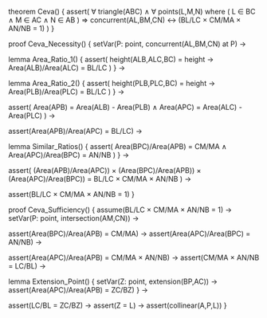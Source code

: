 theorem Ceva() {
  assert(
    ∀ triangle(ABC) ∧ 
    ∀ points(L,M,N) where (
      L ∈ BC ∧ M ∈ AC ∧ N ∈ AB
    ) ⇒
    concurrent(AL,BM,CN) ↔ (BL/LC × CM/MA × AN/NB = 1)
  )
}

proof Ceva_Necessity() {
  setVar(P: point, concurrent(AL,BM,CN) at P) →
  
  lemma Area_Ratio_1() {
    assert(
      height(ALB,ALC,BC) = height →
      Area(ALB)/Area(ALC) = BL/LC
    )
  } →
  
  lemma Area_Ratio_2() {
    assert(
      height(PLB,PLC,BC) = height →
      Area(PLB)/Area(PLC) = BL/LC
    )
  } →
  
  assert(
    Area(APB) = Area(ALB) - Area(PLB) ∧
    Area(APC) = Area(ALC) - Area(PLC)
  ) →
  
  assert(Area(APB)/Area(APC) = BL/LC) →
  
  lemma Similar_Ratios() {
    assert(
      Area(BPC)/Area(APB) = CM/MA ∧
      Area(APC)/Area(BPC) = AN/NB
    )
  } →
  
  assert(
    (Area(APB)/Area(APC)) × (Area(BPC)/Area(APB)) × (Area(APC)/Area(BPC)) = 
    BL/LC × CM/MA × AN/NB
  ) →
  
  assert(BL/LC × CM/MA × AN/NB = 1)
}

proof Ceva_Sufficiency() {
  assume(BL/LC × CM/MA × AN/NB = 1) →
  setVar(P: point, intersection(AM,CN)) →
  
  assert(Area(BPC)/Area(APB) = CM/MA) →
  assert(Area(APC)/Area(BPC) = AN/NB) →
  
  assert(Area(APC)/Area(APB) = CM/MA × AN/NB) →
  assert(CM/MA × AN/NB = LC/BL) →
  
  lemma Extension_Point() {
    setVar(Z: point, extension(BP,AC)) →
    assert(Area(APC)/Area(APB) = ZC/BZ)
  } →
  
  assert(LC/BL = ZC/BZ) →
  assert(Z = L) →
  assert(collinear(A,P,L))
}